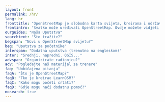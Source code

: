 ```yaml
---
layout: front
permalink: /hr/
lang: hr
fronttitle: "OpenStreetMap je slobodna karta svijeta, kreirana i održavana od rastuće zajednice hobi kartografa."
frontintro: "Svatko može uređivati OpenStreetMap. Ovdje možete vidjeti jednostavna LearnOSM korak-po-korak uputstva kako početi dodavati podatke na OpenStreetMap, kako koristiti OpenStreetMap i kako koristiti OpenStreetMap podatke. Ako ste zainteresirani za održavanje OpenStreetMap radionice, pogledajte naše LearnOSM materijale za trenere."
ourguides: "Naša Uputstva"
searchtext: "Što tražite?"
begspan: "Novi u OpenStreetMap svijetu?"
beg: "Uputstva za početnike"
interspan: "Dodatna uputstva (trenutno na engleskom)"
inter: "Srednji, napredni, QGIS..."
advspan: "Organizirate radionicu?"
adv: "Pogledajte naš materijal za trenere"
faq: "Uobičajena pitanja"
faqA: "Što je OpenStreetMap?"
faqB: "Tko je kreirao LearnOSM?"
faqC: "Kako mogu početi crtati?"
faqD: "Gdje mogu naći dodatnu pomoć?"
nosearch: true
---
```

